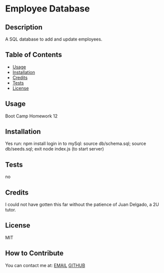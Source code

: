 # Employee Database

  ## Description
  A SQL database to add and update employees. 

  ## Table of Contents
  - [Usage](#usage)
  - [Installation](#installation)
  - [Credits](#credits)
  - [Tests](#tests)
  - [License](#license)
   
  ## Usage
  Boot Camp Homework 12

  ## Installation 
 Yes
 run:
 npm install
 login in to mySql:
      source db/schema.sql;
      source db/seeds.sql;
      exit
  node index.js (to start server)
  
  ## Tests
  no

  ## Credits
  I could not have gotten this far without the patience of Juan Delgado, a 2U tutor.
  
  ## License
  MIT
  
  ## How to Contribute
  
  You can contact me at:
  [EMAIL](mailto:{data.email})
  [GITHUB](https://github.com/{data.github})
